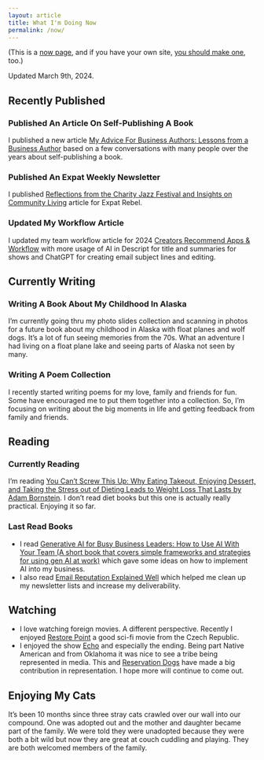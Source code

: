 ```yaml
---
layout: article
title: What I'm Doing Now
permalink: /now/
---
```

(This is a [now page](https://nownownow.com/about), and if you have your own site, [you should make one](https://nownownow.com/about), too.)

Updated March 9th, 2024.

## Recently Published

### Published An Article On Self-Publishing A Book
I published a new article [My Advice For Business Authors: Lessons from a Business Author](https://christophersherrod.com/book-advice/) based on a few conversations with many people over the years about self-publishing a book.

### Published An Expat Weekly Newsletter
I published [Reflections from the Charity Jazz Festival and Insights on Community Living](https://expatrebel.com/2024-03-02/) article for Expat Rebel.

### Updated My Workflow Article
I updated my team workflow article for 2024 [Creators Recommend Apps & Workflow](https://christophersherrod.com/workflow/) with more usage of AI in Descript for title and summaries for shows and ChatGPT for creating email subject lines and editing.

## Currently Writing
### Writing A Book About My Childhood In Alaska
I’m currently going thru my photo slides collection and scanning in photos for a future book about my childhood in Alaska with float planes and wolf dogs. It’s a lot of fun seeing memories from the 70s. What an adventure I had living on a float plane lake and seeing parts of Alaska not seen by many.

### Writing A Poem Collection
I recently started writing poems for my love, family and friends for fun. Some have encouraged me to put them together into a collection. So, I’m focusing on writing about the big moments in life and getting feedback from family and friends.

## Reading
### Currently Reading
I’m reading [You Can’t Screw This Up: Why Eating Takeout, Enjoying Dessert, and Taking the Stress out of Dieting Leads to Weight Loss That Lasts by Adam Bornstein](https://amzn.to/3uTa7PT). I don’t read diet books but this one is actually really practical. Enjoying it so far.

### Last Read Books
- I read [Generative AI for Busy Business Leaders: How to Use AI With Your Team (A short book that covers simple frameworks and strategies for using gen AI at work)](https://amzn.to/436CyX3) which gave some ideas on how to implement AI into my business.
- I also read [Email Reputation Explained Well](https://amzn.to/3V9gzwA) which helped me clean up my newsletter lists and increase my deliverability.

## Watching
- I love watching foreign movies. A different perspective. Recently I enjoyed [Restore Point](https://www.imdb.com/title/tt9362492/?ref_=fn_al_tt_1) a good sci-fi movie from the Czech Republic.
- I enjoyed the show [Echo](https://www.imdb.com/title/tt13966962/?ref_=rt_li_tt) and especially the ending. Being part Native American and from Oklahoma it was nice to see a tribe being represented in media. This and [Reservation Dogs](https://www.imdb.com/title/tt13623580/?ref_=nv_sr_srsg_0_tt_8_nm_0_q_reservation%2520dogs) have made a big contribution in representation. I hope more will continue to come out.

## Enjoying My Cats
It’s been 10 months since three stray cats crawled over our wall into our compound. One was adopted out and the mother and daughter became part of the family. We were told they were unadopted because they were both a bit wild but now they are great at couch cuddling and playing. They are both welcomed members of the family.